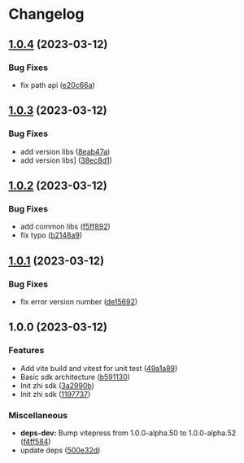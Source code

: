 # Changelog

## [1.0.4](https://github.com/terwer/zhi-sdk/compare/v1.0.3...v1.0.4) (2023-03-12)


### Bug Fixes

* fix path api ([e20c66a](https://github.com/terwer/zhi-sdk/commit/e20c66a0fb2e4802ffc7f6e17e0687daab4b4f93))

## [1.0.3](https://github.com/terwer/zhi-sdk/compare/v1.0.2...v1.0.3) (2023-03-12)


### Bug Fixes

* add version libs ([8eab47a](https://github.com/terwer/zhi-sdk/commit/8eab47a996da12a469b99c376474b66a411b66f3))
* add version libs] ([38ec8d1](https://github.com/terwer/zhi-sdk/commit/38ec8d1cf5de184d6fca333287553c88a6e07f6f))

## [1.0.2](https://github.com/terwer/zhi-sdk/compare/v1.0.1...v1.0.2) (2023-03-12)


### Bug Fixes

* add common libs ([f5ff892](https://github.com/terwer/zhi-sdk/commit/f5ff892a0fc23af0c3bef988470d32590db4d1e8))
* fix typo ([b2148a9](https://github.com/terwer/zhi-sdk/commit/b2148a94a22cacf609a4deb1b8f500f2f06b6198))

## [1.0.1](https://github.com/terwer/zhi-sdk/compare/v1.0.0...v1.0.1) (2023-03-12)


### Bug Fixes

* fix error version number ([de15692](https://github.com/terwer/zhi-sdk/commit/de15692cc141a23a72e180dd533732cb1fb2aa64))

## 1.0.0 (2023-03-12)


### Features

* Add vite build and vitest for unit test ([49a1a89](https://github.com/terwer/zhi-sdk/commit/49a1a892bb7ca33910be1c1d715e8bfe8b862028))
* Basic sdk architecture ([b591130](https://github.com/terwer/zhi-sdk/commit/b5911309e2f0d1a720b1aea352f0ad1631559c4a))
* Init zhi sdk ([3a2990b](https://github.com/terwer/zhi-sdk/commit/3a2990b5bc74c5e9499ebab6d35a0546b0b89495))
* Init zhi sdk ([1197737](https://github.com/terwer/zhi-sdk/commit/11977370b8ca092211c7188c394356f442f57690))


### Miscellaneous

* **deps-dev:** Bump vitepress from 1.0.0-alpha.50 to 1.0.0-alpha.52 ([f4ff584](https://github.com/terwer/zhi-sdk/commit/f4ff5844cbbdf3ff2c28ec44bf5320b2ce71efbb))
* update deps ([500e32d](https://github.com/terwer/zhi-sdk/commit/500e32d5d9d3f068908115f525f54945c7211d71))
